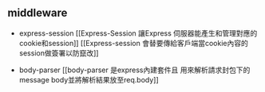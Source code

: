 



## middleware
- express-session
[[Express-Session 讓Express 伺服器能產生和管理對應的cookie和session]]
[[Express-session 會替要傳給客戶端當cookie內容的session做簽署以防竄改]]

- body-parser
[[body-parser 是express內建套件且 用來解析請求封包下的message body並將解析結果放至req.body]]
